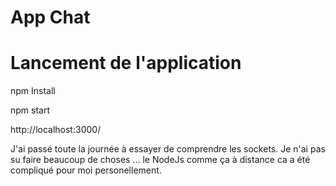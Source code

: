 App Chat
===================

# Lancement de l'application

npm Install

npm start

http://localhost:3000/

J'ai passé toute la journée à essayer de comprendre les sockets. Je n'ai pas su faire beaucoup de choses ... le NodeJs comme ça à distance ca a été compliqué pour moi personellement.
